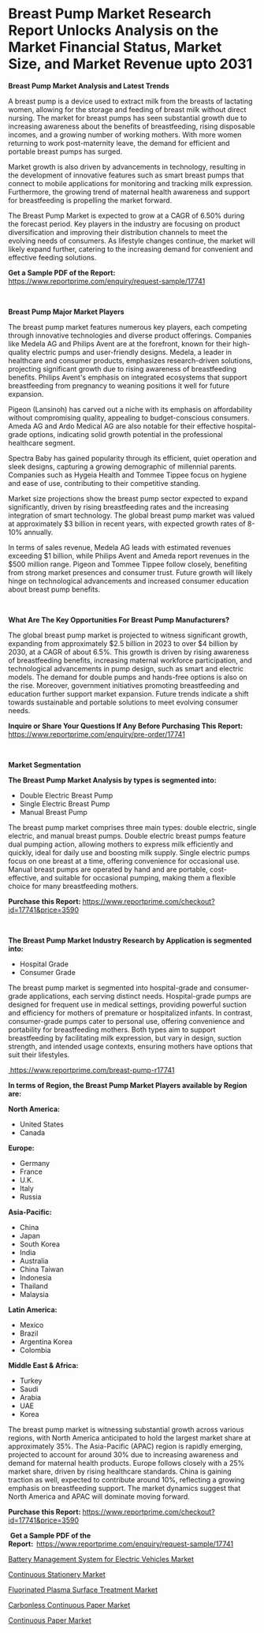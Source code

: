 <p><h1>Breast Pump Market Research Report Unlocks Analysis on the Market Financial Status, Market Size, and Market Revenue upto 2031</h1></p><p><strong>Breast Pump Market Analysis and Latest Trends</strong></p>
<p><p>A breast pump is a device used to extract milk from the breasts of lactating women, allowing for the storage and feeding of breast milk without direct nursing. The market for breast pumps has seen substantial growth due to increasing awareness about the benefits of breastfeeding, rising disposable incomes, and a growing number of working mothers. With more women returning to work post-maternity leave, the demand for efficient and portable breast pumps has surged.</p><p>Market growth is also driven by advancements in technology, resulting in the development of innovative features such as smart breast pumps that connect to mobile applications for monitoring and tracking milk expression. Furthermore, the growing trend of maternal health awareness and support for breastfeeding is propelling the market forward. </p><p>The Breast Pump Market is expected to grow at a CAGR of 6.50% during the forecast period. Key players in the industry are focusing on product diversification and improving their distribution channels to meet the evolving needs of consumers. As lifestyle changes continue, the market will likely expand further, catering to the increasing demand for convenient and effective feeding solutions.</p></p>
<p><strong>Get a Sample PDF of the Report:&nbsp;</strong> <a href="https://www.reportprime.com/enquiry/request-sample/17741?utm_campaign=1080&utm_medium=2&utm_source=Github&utm_content=ia&utm_term=20112024&utm_id=breast-pump">https://www.reportprime.com/enquiry/request-sample/17741</a></p>
<p>&nbsp;</p>
<p><strong>Breast Pump Major Market Players</strong></p>
<p><p>The breast pump market features numerous key players, each competing through innovative technologies and diverse product offerings. Companies like Medela AG and Philips Avent are at the forefront, known for their high-quality electric pumps and user-friendly designs. Medela, a leader in healthcare and consumer products, emphasizes research-driven solutions, projecting significant growth due to rising awareness of breastfeeding benefits. Philips Avent's emphasis on integrated ecosystems that support breastfeeding from pregnancy to weaning positions it well for future expansion.</p><p>Pigeon (Lansinoh) has carved out a niche with its emphasis on affordability without compromising quality, appealing to budget-conscious consumers. Ameda AG and Ardo Medical AG are also notable for their effective hospital-grade options, indicating solid growth potential in the professional healthcare segment.</p><p>Spectra Baby has gained popularity through its efficient, quiet operation and sleek designs, capturing a growing demographic of millennial parents. Companies such as Hygeia Health and Tommee Tippee focus on hygiene and ease of use, contributing to their competitive standing.</p><p>Market size projections show the breast pump sector expected to expand significantly, driven by rising breastfeeding rates and the increasing integration of smart technology. The global breast pump market was valued at approximately $3 billion in recent years, with expected growth rates of 8-10% annually.</p><p>In terms of sales revenue, Medela AG leads with estimated revenues exceeding $1 billion, while Philips Avent and Ameda report revenues in the $500 million range. Pigeon and Tommee Tippee follow closely, benefiting from strong market presences and consumer trust. Future growth will likely hinge on technological advancements and increased consumer education about breast pump benefits.</p></p>
<p>&nbsp;</p>
<p><strong>What Are The Key Opportunities For Breast Pump Manufacturers?</strong></p>
<p><p>The global breast pump market is projected to witness significant growth, expanding from approximately $2.5 billion in 2023 to over $4 billion by 2030, at a CAGR of about 6.5%. This growth is driven by rising awareness of breastfeeding benefits, increasing maternal workforce participation, and technological advancements in pump design, such as smart and electric models. The demand for double pumps and hands-free options is also on the rise. Moreover, government initiatives promoting breastfeeding and education further support market expansion. Future trends indicate a shift towards sustainable and portable solutions to meet evolving consumer needs.</p></p>
<p><strong>Inquire or Share Your Questions If Any Before Purchasing This Report:</strong> <a href="https://www.reportprime.com/enquiry/pre-order/17741?utm_campaign=1080&utm_medium=2&utm_source=Github&utm_content=ia&utm_term=20112024&utm_id=breast-pump">https://www.reportprime.com/enquiry/pre-order/17741</a></p>
<p>&nbsp;</p>
<p><strong>Market Segmentation</strong></p>
<p><strong>The Breast Pump Market Analysis by types is segmented into:</strong></p>
<p><ul><li>Double Electric Breast Pump</li><li>Single Electric Breast Pump</li><li>Manual Breast Pump</li></ul></p>
<p><p>The breast pump market comprises three main types: double electric, single electric, and manual breast pumps. Double electric breast pumps feature dual pumping action, allowing mothers to express milk efficiently and quickly, ideal for daily use and boosting milk supply. Single electric pumps focus on one breast at a time, offering convenience for occasional use. Manual breast pumps are operated by hand and are portable, cost-effective, and suitable for occasional pumping, making them a flexible choice for many breastfeeding mothers.</p></p>
<p><strong>Purchase this Report:&nbsp;</strong><a href="https://www.reportprime.com/checkout?id=17741&price=3590&utm_campaign=1080&utm_medium=2&utm_source=Github&utm_content=ia&utm_term=20112024&utm_id=breast-pump">https://www.reportprime.com/checkout?id=17741&price=3590</a></p>
<p>&nbsp;</p>
<p><strong>The Breast Pump Market Industry Research by Application is segmented into:</strong></p>
<p><ul><li>Hospital Grade</li><li>Consumer Grade</li></ul></p>
<p><p>The breast pump market is segmented into hospital-grade and consumer-grade applications, each serving distinct needs. Hospital-grade pumps are designed for frequent use in medical settings, providing powerful suction and efficiency for mothers of premature or hospitalized infants. In contrast, consumer-grade pumps cater to personal use, offering convenience and portability for breastfeeding mothers. Both types aim to support breastfeeding by facilitating milk expression, but vary in design, suction strength, and intended usage contexts, ensuring mothers have options that suit their lifestyles.</p></p>
<p><a href="https://www.reportprime.com/breast-pump-r17741?utm_campaign=1080&utm_medium=2&utm_source=Github&utm_content=ia&utm_term=20112024&utm_id=breast-pump">&nbsp;https://www.reportprime.com/breast-pump-r17741</a></p>
<p><strong>In terms of Region, the Breast Pump Market Players available by Region are:</strong></p>
<p>
    <p> <strong> North America: </strong>
        <ul>
            <li>United States</li>
            <li>Canada</li>
        </ul>
        </p> 
    <p> <strong> Europe: </strong>
        <ul>
            <li>Germany</li>
            <li>France</li>
            <li>U.K.</li>
            <li>Italy</li>
            <li>Russia</li>
        </ul>
        </p> 
    <p> <strong> Asia-Pacific: </strong>
        <ul>
            <li>China</li>
            <li>Japan</li>
            <li>South Korea</li>
            <li>India</li>
            <li>Australia</li>
            <li>China Taiwan</li>
            <li>Indonesia</li>
            <li>Thailand</li>
            <li>Malaysia</li>
        </ul>
        </p> 
    <p> <strong> Latin America: </strong>
        <ul>
            <li>Mexico</li>
            <li>Brazil</li>
            <li>Argentina Korea</li>
            <li>Colombia</li>
        </ul>
        </p> 
    <p> <strong> Middle East & Africa: </strong>
        <ul>
            <li>Turkey</li>
            <li>Saudi</li>
            <li>Arabia</li>
            <li>UAE</li>
            <li>Korea</li>
        </ul>
    </p>
    </p>
<p><p>The breast pump market is witnessing substantial growth across various regions, with North America anticipated to hold the largest market share at approximately 35%. The Asia-Pacific (APAC) region is rapidly emerging, projected to account for around 30% due to increasing awareness and demand for maternal health products. Europe follows closely with a 25% market share, driven by rising healthcare standards. China is gaining traction as well, expected to contribute around 10%, reflecting a growing emphasis on breastfeeding support. The market dynamics suggest that North America and APAC will dominate moving forward.</p></p>
<p><strong>Purchase this Report: </strong><a href="https://www.reportprime.com/checkout?id=17741&price=3590&utm_campaign=1080&utm_medium=2&utm_source=Github&utm_content=ia&utm_term=20112024&utm_id=breast-pump">https://www.reportprime.com/checkout?id=17741&price=3590</a></p>
<p>&nbsp;<strong>Get a Sample PDF of the Report:&nbsp;&nbsp;</strong><a href="https://www.reportprime.com/enquiry/request-sample/17741?utm_campaign=1080&utm_medium=2&utm_source=Github&utm_content=ia&utm_term=20112024&utm_id=breast-pump">https://www.reportprime.com/enquiry/request-sample/17741</a></p>
<p><strong></strong></p>
<p><p><a href="https://issuu.com/reportprime-2/docs/battery-management-system-for-elect_cdb99a4a79b3f2?utm_campaign=1080&utm_medium=2&utm_source=Github&utm_content=ia&utm_term=20112024&utm_id=breast-pump">Battery Management System for Electric Vehicles Market</a></p><p><a href="https://www.linkedin.com/pulse/strategic-roadmap-global-continuous-stationery-market-4lw3c?utm_campaign=1080&utm_medium=2&utm_source=Github&utm_content=ia&utm_term=20112024&utm_id=breast-pump">Continuous Stationery Market</a></p><p><a href="https://issuu.com/reportprime-2/docs/fluorinated-plasma-surface-treatmen_eb47fef349b107?utm_campaign=1080&utm_medium=2&utm_source=Github&utm_content=ia&utm_term=20112024&utm_id=breast-pump">Fluorinated Plasma Surface Treatment Market</a></p><p><a href="https://www.linkedin.com/pulse/carbonless-continuous-paper-market-revolution-size-hwdsc?utm_campaign=1080&utm_medium=2&utm_source=Github&utm_content=ia&utm_term=20112024&utm_id=breast-pump">Carbonless Continuous Paper Market</a></p><p><a href="https://www.linkedin.com/pulse/continuous-paper-market-evolution-regional-adaptations-befuc?utm_campaign=1080&utm_medium=2&utm_source=Github&utm_content=ia&utm_term=20112024&utm_id=breast-pump">Continuous Paper Market</a></p></p>